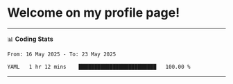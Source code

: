 # Welcome on my profile page!
<!-- print(("dralla"[::-1]+"s").capitalize()) -->

<!-- ---
👨🏻‍💻 **Busy With**
* Learning new Skills.
* Building small Projects.
* Being helpful. -->

---
📊 **Coding Stats**
<!--START_SECTION:waka-->

```txt
From: 16 May 2025 - To: 23 May 2025

YAML   1 hr 12 mins    █████████████████████████   100.00 %
```

<!--END_SECTION:waka-->
---
